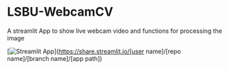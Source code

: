 # LSBU-WebcamCV
A streamlit App to show live webcam video and functions for processing the image

[![Streamlit App](https://static.streamlit.io/badges/streamlit_badge_black_white.svg)](https://share.streamlit.io/[user name]/[repo name]/[branch name]/[app path])
